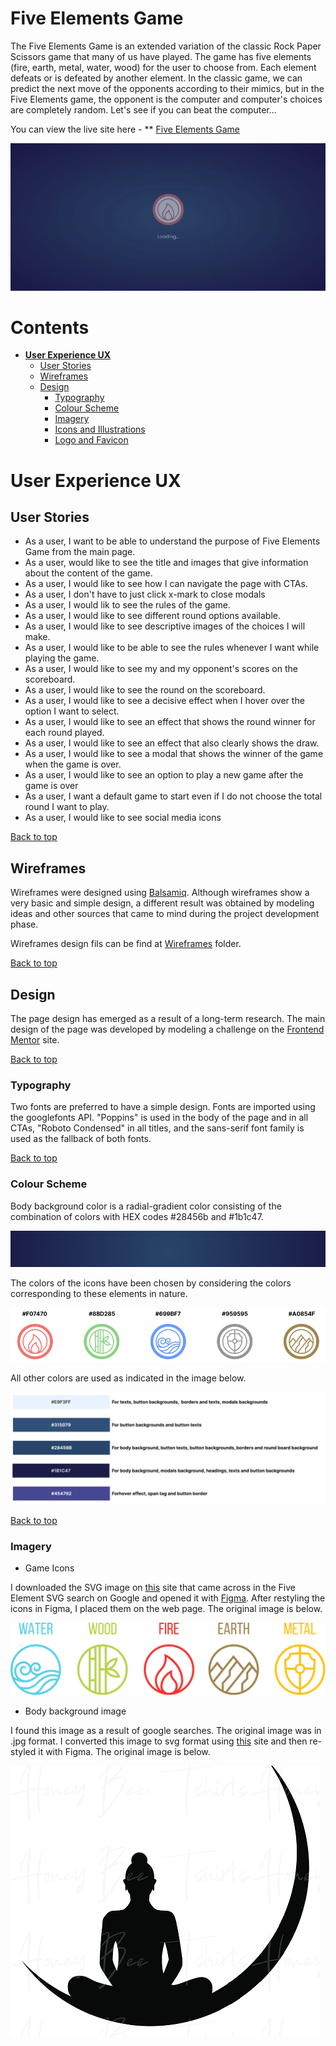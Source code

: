 # **Five Elements Game**

The Five Elements Game is an extended variation of the classic Rock Paper Scissors game that many of us have played. The game has five elements (fire, earth, metal, water, wood) for the user to choose from. Each element defeats or is defeated by another element. In the classic game, we can predict the next move of the opponents according to their mimics, but in the Five Elements game, the opponent is the computer and computer's choices are completely random. Let's see if you can beat the computer...

You can view the live site here - \*\* [Five Elements Game](https://mika-sims.github.io/Five-Elements-Game/)

<img src="assets/images/five_elements_game.gif" alt="game promo gif">

# Contents

- [**User Experience UX**](#user-experience-ux)
  - [User Stories](#user-stories)
  - [Wireframes](#wireframes)
  - [Design](#design)
    - [Typography](#typography)
    - [Colour Scheme](#colour-scheme)
    - [Imagery](#imagery)
    - [Icons and Illustrations](#icons-and-illustrations)
    - [Logo and Favicon](#logo-and-favicon)

# User Experience UX

## User Stories

- As a user, I want to be able to understand the purpose of Five Elements Game from the main page.
- As a user, would like to see the title and images that give information about the content of the game.
- As a user, I would like to see how I can navigate the page with CTAs.
- As a user, I don't have to just click x-mark to close modals
- As a user, I would lik to see the rules of the game.
- As a user, I would like to see different round options available.
- As a user, I would like to see descriptive images of the choices I will make.
- As a user, I would like to be able to see the rules whenever I want while playing the game.
- As a user, I would like to see my and my opponent's scores on the scoreboard.
- As a user, I would like to see the round on the scoreboard.
- As a user, I would like to see a decisive effect when I hover over the option I want to select.
- As a user, I would like to see an effect that shows the round winner for each round played.
- As a user, I would like to see an effect that also clearly shows the draw.
- As a user, I would like to see a modal that shows the winner of the game when the game is over.
- As a user, I would like to see an option to play a new game after the game is over
- As a user, I want a default game to start even if I do not choose the total round I want to play.
- As a user, I would like to see social media icons

[Back to top](#contents)

## Wireframes

Wireframes were designed using [Balsamiq](https://balsamiq.com). Although wireframes show a very basic and simple design, a different result was obtained by modeling ideas and other sources that came to mind during the project development phase.

Wireframes design fils can be find at [Wireframes](assets/wireframes) folder.

[Back to top](#contents)

## Design

The page design has emerged as a result of a long-term research. The main design of the page was developed by modeling a challenge on the [Frontend Mentor](https://www.frontendmentor.io/challenges/rock-paper-scissors-game-pTgwgvgH) site.

[Back to top](#contents)

### Typography

Two fonts are preferred to have a simple design. Fonts are imported using the googlefonts API. "Poppins" is used in the body of the page and in all CTAs, "Roboto Condensed" in all titles, and the sans-serif font family is used as the fallback of both fonts.

[Back to top](#contents)

### Colour Scheme

Body background color is a radial-gradient color consisting of the combination of colors with HEX codes #28456b and #1b1c47.

![Body background color](assets/design_files/body_background_color.png)

The colors of the icons have been chosen by considering the colors corresponding to these elements in nature.

![Icons color codes](assets/design_files/icons_color_code.png)

All other colors are used as indicated in the image below.

![Color codes and usage](assets/design_files/color_codes_and_usage.png)

[Back to top](#contents)

### Imagery

- Game Icons

I downloaded the SVG image on [this](https://www.mosherhealth.com/mosher-health-system/chinese-medicine/yin-yang/five-elements) site that came across in the Five Element SVG search on Google and opened it with [Figma](https://www.figma.com/). After restyling the icons in Figma, I placed them on the web page. The original image is below.

![Icons original image](assets/design_files/icons_original_img.svg)

- Body background image

I found this image as a result of google searches. The original image was in .jpg format. I converted this image to svg format using [this](https://convertio.co/jpg-svg/) site and then re-styled it with Figma. The original image is below.

![Icons original image](assets/design_files/body_bg_img_original.png)
